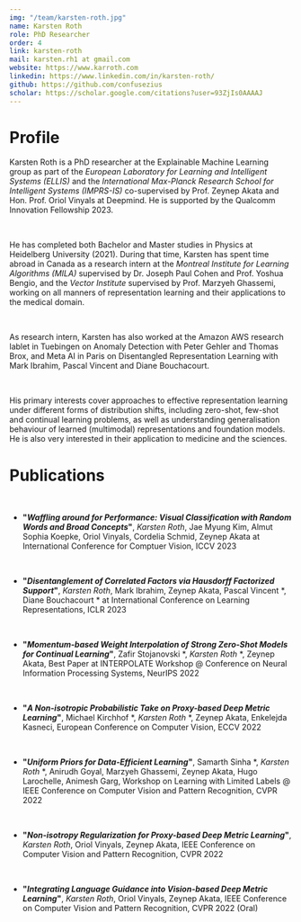 ```yaml
---
img: "/team/karsten-roth.jpg"
name: Karsten Roth
role: PhD Researcher
order: 4
link: karsten-roth
mail: karsten.rh1 at gmail.com
website: https://www.karroth.com
linkedin: https://www.linkedin.com/in/karsten-roth/
github: https://github.com/confusezius
scholar: https://scholar.google.com/citations?user=93ZjIs0AAAAJ
---
```


# Profile

Karsten Roth is a PhD researcher at the Explainable Machine Learning group as part of the _European Laboratory for Learning and Intelligent Systems (ELLIS)_ and the _International Max-Planck Research School for Intelligent Systems (IMPRS-IS)_ co-supervised by Prof. Zeynep Akata and Hon. Prof. Oriol Vinyals at Deepmind. He is supported by the Qualcomm Innovation Fellowship 2023.

</br>

He has completed both Bachelor and Master studies in Physics at Heidelberg University (2021). 
During that time, Karsten has spent time abroad in Canada as a research intern at the _Montreal Institute for Learning Algorithms (MILA)_ supervised by Dr. Joseph Paul Cohen and Prof. Yoshua Bengio, and the _Vector Institute_ supervised by Prof. Marzyeh Ghassemi, working on all manners of representation learning and their applications to the medical domain. 

</br>

As research intern, Karsten has also worked at the Amazon AWS research lablet in Tuebingen on Anomaly Detection with Peter Gehler and Thomas Brox, and Meta AI in Paris on Disentangled Representation Learning with Mark Ibrahim, Pascal Vincent and Diane Bouchacourt.

</br>

His primary interests cover approaches to effective representation learning under different forms of distribution shifts, including zero-shot, few-shot and continual learning problems, as well as understanding generalisation behaviour of learned (multimodal) representations and foundation models. He is also very interested in their application to medicine and the sciences.

# Publications

</br>

- __"_Waffling around for Performance: Visual Classification with Random Words and Broad Concepts_"__, _Karsten Roth_, Jae Myung Kim, Almut Sophia Koepke, Oriol Vinyals, Cordelia Schmid, Zeynep Akata at International Conference for Comptuer Vision, ICCV 2023
  
</br>

- __"_Disentanglement of Correlated Factors via Hausdorff Factorized Support_"__, _Karsten Roth_, Mark Ibrahim, Zeynep Akata, Pascal Vincent *, Diane Bouchacourt * at International Conference on Learning Representations, ICLR 2023

</br>

- __"_Momentum-based Weight Interpolation of Strong Zero-Shot Models for Continual Learning_"__, Zafir Stojanovski *, _Karsten Roth_ *, Zeynep Akata, Best Paper at INTERPOLATE Workshop @ Conference on Neural Information Processing Systems, NeurIPS 2022

</br>

- __"_A Non-isotropic Probabilistic Take on Proxy-based Deep Metric Learning_"__, Michael Kirchhof *, _Karsten Roth_ *, Zeynep Akata, Enkelejda Kasneci, European Conference on Computer Vision, ECCV 2022

</br>

- __"_Uniform Priors for Data-Efficient Learning_"__, Samarth Sinha *, _Karsten Roth_ *, Anirudh Goyal, Marzyeh Ghassemi, Zeynep Akata, Hugo Larochelle, Animesh Garg, Workshop on Learning with Limited Labels @ IEEE Conference on Computer Vision and Pattern Recognition, CVPR 2022

</br>

- __"_Non-isotropy Regularization for Proxy-based Deep Metric Learning_"__, _Karsten Roth_, Oriol Vinyals, Zeynep Akata, IEEE Conference on Computer Vision and Pattern Recognition, CVPR 2022

</br>

- __"_Integrating Language Guidance into Vision-based Deep Metric Learning_"__, _Karsten Roth_, Oriol Vinyals, Zeynep Akata, IEEE Conference on Computer Vision and Pattern Recognition, CVPR 2022 (Oral)

